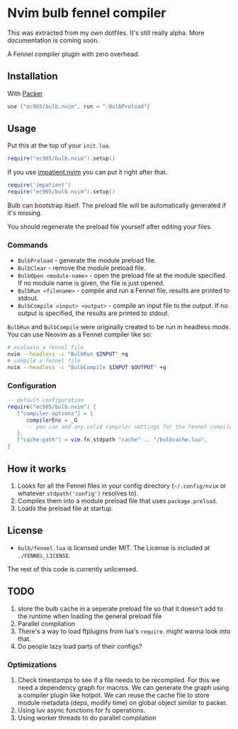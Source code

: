 # Nvim bulb fennel compiler

This was extracted from my own dotfiles. It's still really alpha.
More documentation is coming soon.

A Fennel compiler plugin with zero overhead.

## Installation

With [Packer](https://github.com/wbthomason/packer.nvim)

```lua
use {"ec965/bulb.nvim", run = ":BulbPreload"}
```

## Usage

Put this at the top of your `init.lua`.

```lua
require("ec965/bulb.nvim").setup()
```

If you use [impatient.nvim](https://github.com/lewis6991/impatient.nvim)
you can put it right after that.

```lua
require('impatient')
require("ec965/bulb.nvim").setup()
```

Bulb can bootstrap itself.
The preload file will be automatically generated if it's missing.

You should regenerate the preload file yourself after editing your files.

### Commands

- `BulbPreload` - generate the module preload file.
- `BulbClear` - remove the module preload file.
- `BulbOpen <module-name>` - open the preload file at the module specified. If no module name is given, the file is just opened.
- `BulbRun <filename>` - compile and run a Fennel file, results are printed to stdout.
- `BulbCompile <input> <output>` - compile an input file to the output. If no output is specified, the results are printed to stdout.

`BulbRun` and `BulbCompile` were originally created to be run in headless mode.
You can use Neovim as a Fennel compiler like so:

```bash
# evaluate a fennel file
nvim --headless -c "BulbRun $INPUT" +q
# compile a fennel file
nvim --headless -c "BulbCompile $INPUT $OUTPUT" +q
```

### Configuration

```lua
-- default configuration
require("ec965/bulb.nvim") {
   ["compiler-options"] = { 
      compilerEnv = _G
      -- you can add any valid compiler settings for the fennel compiler
   },
   ["cache-path"] = vim.fn.stdpath "cache" .. "/bulbcache.lua",
}
```

## How it works

1. Looks for all the Fennel files in your config directory (`~/.config/nvim` or whatever `stdpath('config')` resolves to).
2. Compiles them into a module preload file that uses `package.preload`.
3. Loads the preload file at startup.

## License

- `bulb/fennel.lua` is licensed under MIT. The License is included at `./FENNEL_LICENSE`.

The rest of this code is currently unlicensed.

## TODO

1. store the bulb cache in a seperate preload file so that it doesn't
   add to the runtime when loading the general preload file
2. Parallel compilation
3. There's a way to load ftplugins from lua's `require`. might wanna look into that.
4. Do people lazy load parts of their configs?

### Optimizations

1. Check timestamps to see if a file needs to be recompiled.
   For this we need a dependency graph for macros.
   We can generate the graph using a compiler plugin like hotpot.
   We can reuse the cache file to store module metadata (deps, modify time) on global object similar to packer.
2. Using luv async functions for fs operations.
3. Using worker threads to do parallel compilation
